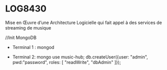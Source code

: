 # LOG8430
Mise en Œuvre d’une Architecture Logicielle qui fait appel à des services de streaming de musique

//Init MongoDB 

- Terminal 1 : 
mongod

- Terminal 2:
mongo
use music-hub;
db.createUser({user: "admin", pwd:"password", roles: [ "readWrite", "dbAdmin" ]});
